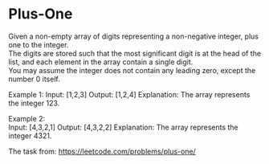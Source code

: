 # Plus-One
 Given a non-empty array of digits representing a non-negative integer, plus one to the integer.  
 The digits are stored such that the most significant digit is at the head of the list, and each element in the array contain a single digit.  
 You may assume the integer does not contain any leading zero, except the number 0 itself.  
 
 Example 1: 
 Input: [1,2,3] 
 Output: [1,2,4] 
 Explanation: The array represents the integer 123.  
 
 Example 2:  
 Input: [4,3,2,1] 
 Output: [4,3,2,2] 
 Explanation: The array represents the integer 4321.

The task from: https://leetcode.com/problems/plus-one/
